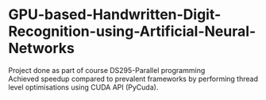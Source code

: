 # GPU-based-Handwritten-Digit-Recognition-using-Artificial-Neural-Networks  
Project done as part of course DS295-Parallel programming  
Achieved speedup compared to prevalent frameworks by performing thread level optimisations using CUDA API (PyCuda).
